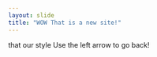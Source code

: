 ```yaml
---
layout: slide
title: "WOW That is a new site!"
---
```

that our style
Use the left arrow to go back!
